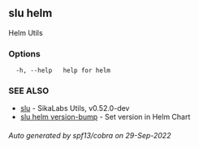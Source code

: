 ## slu helm

Helm Utils

### Options

```
  -h, --help   help for helm
```

### SEE ALSO

* [slu](slu.md)	 - SikaLabs Utils, v0.52.0-dev
* [slu helm version-bump](slu_helm_version-bump.md)	 - Set version in Helm Chart

###### Auto generated by spf13/cobra on 29-Sep-2022
